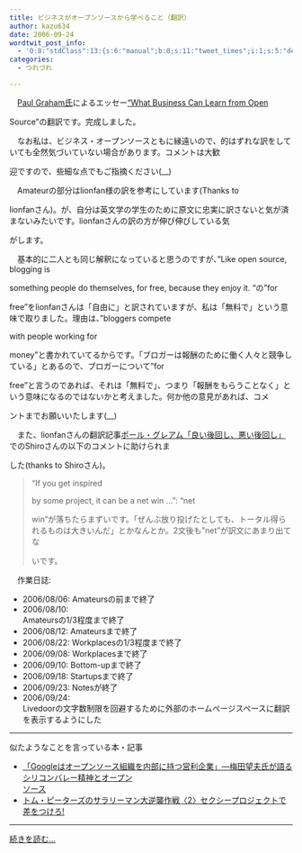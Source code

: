 ```yaml
---
title: ビジネスがオープンソースから学べること（翻訳）
author: kazu634
date: 2006-09-24
wordtwit_post_info:
  - 'O:8:"stdClass":13:{s:6:"manual";b:0;s:11:"tweet_times";i:1;s:5:"delay";i:0;s:7:"enabled";i:1;s:10:"separation";s:2:"60";s:7:"version";s:3:"3.7";s:14:"tweet_template";b:0;s:6:"status";i:2;s:6:"result";a:0:{}s:13:"tweet_counter";i:2;s:13:"tweet_log_ids";a:1:{i:0;i:2575;}s:9:"hash_tags";a:0:{}s:8:"accounts";a:1:{i:0;s:7:"kazu634";}}'
categories:
  - つれづれ

---
```

<div class="section">
<p>
    　<a href="http://www.paulgraham.com/" onclick="__gaTracker('send', 'event', 'outbound-article', 'http://www.paulgraham.com/', 'Paul Graham氏');" target="blank">Paul Graham氏</a>によるエッセー<a href="http://www.paulgraham.com/opensource.html" onclick="__gaTracker('send', 'event', 'outbound-article', 'http://www.paulgraham.com/opensource.html', '&#8220;What Business Can Learn from Open');" target="blank">&#8220;What Business Can Learn from Open</a>
</p>
  
<p>
    Source&#8221;の翻訳です。完成しました。
</p></p> 
  
<p>
    　なお私は、ビジネス・オープンソースともに縁遠いので、的はずれな訳をしていても全然気づいていない場合があります。コメントは大歓
</p>
  
<p>
    迎ですので、些細な点でもご指摘ください(__)
</p></p> 
  
<p>
    　Amateurの部分はlionfan様の訳を参考にしています(Thanks to
</p>
  
<p>
    lionfanさん)。が、自分は英文学の学生のために原文に忠実に訳さないと気が済まないみたいです。lionfanさんの訳の方が伸び伸びしている気
</p>
  
<p>
    がします。
</p></p> 
  
<p>
    　基本的に二人とも同じ解釈になっていると思うのですが、&#8221;Like open source, blogging is
</p>
  
<p>
    something people do themselves, for free, because they enjoy it. &#8220;の&#8221;for
</p>
  
<p>
    free&#8221;をlionfanさんは「自由に」と訳されていますが、私は「無料で」という意味で取りました。理由は、&#8221;bloggers compete
</p>
  
<p>
    with people working for
</p>
  
<p>
    money&#8221;と書かれていてるからです。「ブロガーは報酬のために働く人々と競争している」とあるので、ブロガーについて&#8221;for
</p>
  
<p>
    free&#8221;と言うのであれば、それは「無料で」、つまり「報酬をもらうことなく」という意味になるのではないかと考えました。何か他の意見があれば、コメ
</p>
  
<p>
    ントまでお願いいたします(__)
</p></p> 
  
<p>
    　また、lionfanさんの翻訳記事<a href="http://d.hatena.ne.jp/lionfan/20060103" onclick="__gaTracker('send', 'event', 'outbound-article', 'http://d.hatena.ne.jp/lionfan/20060103', 'ポール・グレアム「良い後回し、悪い後回し」');" target="blank">ポール・グレアム「良い後回し、悪い後回し」</a>でのShiroさんの以下のコメントに助けられま
</p>
  
<p>
    した(thanks to Shiroさん)。
</p>
  
<blockquote>
<p>
      &#8220;If you get inspired
</p>
    
<p>
      by some project, it can be a net win &#8230;&#8221;: &#8220;net
</p>
    
<p>
      win&#8221;が落ちたらまずいです。「ぜんぶ放り投げたとしても、トータル得られるものは大きいんだ」とかなんとか。2文後も&#8221;net&#8221;が訳文にあまり出てな
</p>
    
<p>
      いです。
</p>
</blockquote>
  
<p>
    　作業日誌:
</p>
  
<ul>
<li>
      2006/08/06: Amateursの前まで終了
</li>
<li>
      2006/08/10:<br /> Amateursの1/3程度まで終了
</li>
<li>
      2006/08/12: Amateursまで終了
</li>
<li>
      2006/08/22: Workplacesの1/3程度まで終了
</li>
<li>
      2006/09/08: Workplacesまで終了
</li>
<li>
      2006/09/10: Bottom-upまで終了
</li>
<li>
      2006/09/18: Startupsまで終了
</li>
<li>
      2006/09/23: Notesが終了
</li>
<li>
      2006/09/24:<br /> Livedoorの文字数制限を回避するために外部のホームページスペースに翻訳を表示するようにした
</li>
</ul></p> 
  
<hr />
  
<p>
    似たようなことを言っている本・記事 
    
<ul>
<li>
<a href="http://itpro.nikkeibp.co.jp/article/NEWS/20060902/247043/?ST=oss&P=1" onclick="__gaTracker('send', 'event', 'outbound-article', 'http://itpro.nikkeibp.co.jp/article/NEWS/20060902/247043/?ST=oss&P=1', '「Googleはオープンソース組織を内部に持つ営利企業」&#8212;梅田望夫氏が語るシリコンバレー精神とオープン\nソース');" target="blank">「Googleはオープンソース組織を内部に持つ営利企業」&#8212;梅田望夫氏が語るシリコンバレー精神とオープン<br /> ソース</a>
</li>
<li>
<a href="https://www.amazon.co.jp/exec/obidos/ASIN/4484003120/" onclick="__gaTracker('send', 'event', 'outbound-article', 'https://www.amazon.co.jp/exec/obidos/ASIN/4484003120/', 'トム・ピーターズのサラリーマン大逆襲作戦〈2〉セクシープロジェクトで差をつけろ!');" target="_top">トム・ピーターズのサラリーマン大逆襲作戦〈2〉セクシープロジェクトで差をつけろ!</a>
</li>
</ul>
    
<hr />
</p>
  
<p>
<a href="http://www.k3.dion.ne.jp/%7Esimoom/opensource_j02.html" onclick="__gaTracker('send', 'event', 'outbound-article', 'http://www.k3.dion.ne.jp/%7Esimoom/opensource_j02.html', '続きを読む&#8230;');" target="blank">続きを読む&#8230;</a>
</p>
</div>
